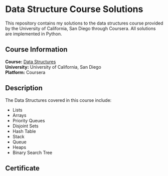 # Data Structure Course Solutions

This repository contains my solutions to the data structures course provided by the University of California, San Diego through Coursera. All solutions are implemented in Python.

## Course Information

**Course:** [Data Structures](https://www.coursera.org/learn/data-structures?specialization=data-structures-algorithms)  
**University:** University of California, San Diego  
**Platform:** Coursera

## Description

The Data Structures covered in this course include:

- Lists
- Arrays
- Priority Queues
- Disjoint Sets
- Hash Table
- Stack
- Queue
- Heaps
- Binary Search Tree

## Certificate

